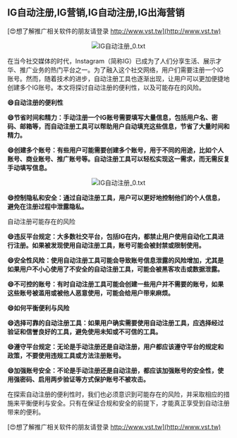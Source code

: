 ## **IG自动注册,IG营销,IG自动注册,IG出海营销**

[😍想了解推广相关软件的朋友请登录 http://www.vst.tw](http://www.vst.tw)

 <center><img src="https://vst.tw/MP4/tuiguang/png/3.png" alt="IG自动注册_0.txt"></center>

在当今社交媒体的时代，Instagram（简称IG）已成为了人们分享生活、展示才华、推广业务的热门平台之一。为了融入这个社交网络，用户们需要注册一个IG账号。然而，随着技术的进步，自动注册工具也逐渐出现，让用户可以更加便捷地创建多个IG账号。本文将探讨自动注册的便利性，以及可能存在的风险。

**😄自动注册的便利性**

**😄节省时间和精力：手动注册一个IG账号需要填写大量信息，包括用户名、密码、邮箱等，而自动注册工具可以帮助用户自动填充这些信息，节省了大量时间和精力。**

**😄创建多个账号：有些用户可能需要创建多个账号，用于不同的用途，比如个人账号、商业账号、推广账号等。自动注册工具可以轻松实现这一需求，而无需反复手动填写信息。**

 <center><img src="https://vst.tw/MP4/tuiguang/png/8.png" alt="IG自动注册_0.txt"></center>

**😄控制隐私和安全：通过自动注册工具，用户可以更好地控制他们的个人信息，避免在注册过程中泄露隐私。**

自动注册可能存在的风险

**😄违反平台规定：大多数社交平台，包括IG在内，都禁止用户使用自动化工具进行注册。如果被发现使用自动注册工具，账号可能会被封禁或限制使用。**

**😄安全性风险：使用自动注册工具可能会导致账号信息泄露的风险增加，尤其是如果用户不小心使用了不安全的自动注册工具，可能会被黑客攻击或数据泄露。**

**😄不可控的账号：有时自动注册工具可能会创建一些用户并不需要的账号，如果这些账号被滥用或被他人恶意使用，可能会给用户带来麻烦。**

**😄如何平衡便利与风险**

**😄选择可靠的自动注册工具：如果用户确实需要使用自动注册工具，应选择经过验证和信誉良好的工具，避免使用未知或不可信的工具。**

**😄遵守平台规定：无论是手动注册还是自动注册，用户都应该遵守平台的规定和政策，不要使用违规工具或方法注册账号。**

**😄加强账号安全：不论是手动注册还是自动注册，都应该加强账号的安全性，使用强密码、启用两步验证等方式保护账号不被攻击。**

在探索自动注册的便利性时，我们也必须意识到可能存在的风险，并采取相应的措施来平衡便利与安全。只有在保证合规和安全的前提下，才能真正享受到自动注册带来的便利。

[😍想了解推广相关软件的朋友请登录 http://www.vst.tw](http://www.vst.tw)



